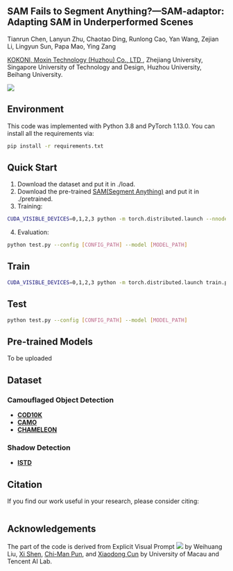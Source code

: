 ## SAM Fails to Segment Anything?—SAM-adaptor: Adapting SAM in Underperformed Scenes

Tianrun Chen, Lanyun Zhu, Chaotao Ding, Runlong Cao, Yan Wang, Zejian Li, Lingyun Sun, Papa Mao, Ying Zang

<a href='https://www.kokoni3d.com/'> KOKONI, Moxin Technology (Huzhou) Co., LTD </a>, Zhejiang University, Singapore University of Technology and Design, Huzhou University, Beihang University.

  <a href='https://tianrun-chen.github.io/SAM-Adaptor/'><img src='https://img.shields.io/badge/Project-Page-Green'></a>
## 

## Environment
This code was implemented with Python 3.8 and PyTorch 1.13.0. You can install all the requirements via:
```bash
pip install -r requirements.txt
```


## Quick Start
1. Download the dataset and put it in ./load.
2. Download the pre-trained [SAM(Segment Anything)](https://github.com/facebookresearch/segment-anything) and put it in ./pretrained.
3. Training:
```bash
CUDA_VISIBLE_DEVICES=0,1,2,3 python -m torch.distributed.launch --nnodes 1 --nproc_per_node 4 loadddptrain.py --config configs/base.yaml
```
4. Evaluation:
```bash
python test.py --config [CONFIG_PATH] --model [MODEL_PATH]
```
## Train
```bash
CUDA_VISIBLE_DEVICES=0,1,2,3 python -m torch.distributed.launch train.py --nnodes 1 --nproc_per_node 4 --config [CONFIG_PATH]
```

## Test
```bash
python test.py --config [CONFIG_PATH] --model [MODEL_PATH]
```

## Pre-trained Models
To be uploaded

## Dataset

### Camouflaged Object Detection
- **[COD10K](https://github.com/DengPingFan/SINet/)**
- **[CAMO](https://drive.google.com/open?id=1h-OqZdwkuPhBvGcVAwmh0f1NGqlH_4B6)**
- **[CHAMELEON](https://www.polsl.pl/rau6/datasets/)**

### Shadow Detection
- **[ISTD](https://github.com/DeepInsight-PCALab/ST-CGAN)**


## Citation

If you find our work useful in your research, please consider citing:

```

```

## Acknowledgements
The part of the code is derived from Explicit Visual Prompt   <a href='https://nifangbaage.github.io/Explicit-Visual-Prompt/'><img src='https://img.shields.io/badge/Project-Page-Green'></a> by 
Weihuang Liu, [Xi Shen](https://xishen0220.github.io/), [Chi-Man Pun](https://www.cis.um.edu.mo/~cmpun/), and [Xiaodong Cun](https://vinthony.github.io/) by University of Macau and Tencent AI Lab.

